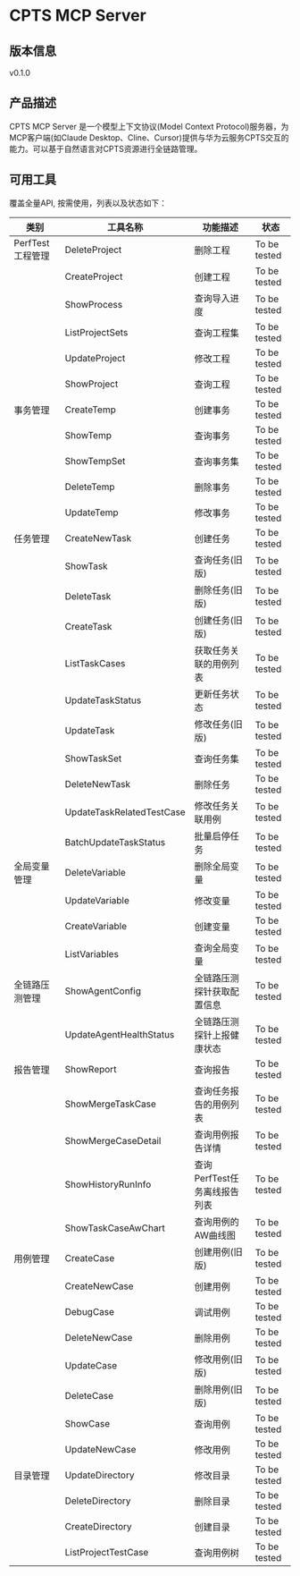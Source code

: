 # CPTS MCP Server 

## 版本信息
v0.1.0

## 产品描述

CPTS MCP Server 是一个模型上下文协议(Model Context Protocol)服务器，为MCP客户端(如Claude Desktop、Cline、Cursor)提供与华为云服务CPTS交互的能力。可以基于自然语言对CPTS资源进行全链路管理。

## 可用工具
覆盖全量API, 按需使用，列表以及状态如下：

| 类别 | 工具名称 | 功能描述 | 状态 |
| --- | --- | --- | --- |
| PerfTest工程管理 | DeleteProject | 删除工程 | To be tested |
|  | CreateProject | 创建工程 | To be tested |
|  | ShowProcess | 查询导入进度 | To be tested |
|  | ListProjectSets | 查询工程集 | To be tested |
|  | UpdateProject | 修改工程 | To be tested |
|  | ShowProject | 查询工程 | To be tested |
| 事务管理 | CreateTemp | 创建事务 | To be tested |
|  | ShowTemp | 查询事务 | To be tested |
|  | ShowTempSet | 查询事务集 | To be tested |
|  | DeleteTemp | 删除事务 | To be tested |
|  | UpdateTemp | 修改事务 | To be tested |
| 任务管理 | CreateNewTask | 创建任务 | To be tested |
|  | ShowTask | 查询任务(旧版) | To be tested |
|  | DeleteTask | 删除任务(旧版) | To be tested |
|  | CreateTask | 创建任务(旧版) | To be tested |
|  | ListTaskCases | 获取任务关联的用例列表 | To be tested |
|  | UpdateTaskStatus | 更新任务状态 | To be tested |
|  | UpdateTask | 修改任务(旧版) | To be tested |
|  | ShowTaskSet | 查询任务集 | To be tested |
|  | DeleteNewTask | 删除任务 | To be tested |
|  | UpdateTaskRelatedTestCase | 修改任务关联用例 | To be tested |
|  | BatchUpdateTaskStatus | 批量启停任务 | To be tested |
| 全局变量管理 | DeleteVariable | 删除全局变量 | To be tested |
|  | UpdateVariable | 修改变量 | To be tested |
|  | CreateVariable | 创建变量 | To be tested |
|  | ListVariables | 查询全局变量 | To be tested |
| 全链路压测管理 | ShowAgentConfig | 全链路压测探针获取配置信息 | To be tested |
|  | UpdateAgentHealthStatus | 全链路压测探针上报健康状态 | To be tested |
| 报告管理 | ShowReport | 查询报告 | To be tested |
|  | ShowMergeTaskCase | 查询任务报告的用例列表 | To be tested |
|  | ShowMergeCaseDetail | 查询用例报告详情 | To be tested |
|  | ShowHistoryRunInfo | 查询PerfTest任务离线报告列表 | To be tested |
|  | ShowTaskCaseAwChart | 查询用例的AW曲线图 | To be tested |
| 用例管理 | CreateCase | 创建用例(旧版) | To be tested |
|  | CreateNewCase | 创建用例 | To be tested |
|  | DebugCase | 调试用例 | To be tested |
|  | DeleteNewCase | 删除用例 | To be tested |
|  | UpdateCase | 修改用例(旧版) | To be tested |
|  | DeleteCase | 删除用例(旧版) | To be tested |
|  | ShowCase | 查询用例 | To be tested |
|  | UpdateNewCase | 修改用例 | To be tested |
| 目录管理 | UpdateDirectory | 修改目录 | To be tested |
|  | DeleteDirectory | 删除目录 | To be tested |
|  | CreateDirectory | 创建目录 | To be tested |
|  | ListProjectTestCase | 查询用例树 | To be tested |
